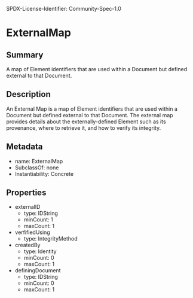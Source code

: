 SPDX-License-Identifier: Community-Spec-1.0

# ExternalMap

## Summary

A map of Element identifiers that are used within a Document but defined external to that Document.

## Description

An External Map is a map of Element identifiers that are used within a Document
but defined external to that Document.
The external map provides details about the externally-defined Element
such as its provenance, where to retrieve it, and how to verify its integrity.


## Metadata

- name: ExternalMap
- SubclassOf: none
- Instantiability: Concrete


## Properties

- externalID
  - type: IDString
  - minCount: 1
  - maxCount: 1
- verfifiedUsing
  - type: IntegrityMethod
- createdBy
  - type: Identity
  - minCount: 0
  - maxCount: 1
- definingDocument
  - type: IDString
  - minCount: 0
  - maxCount: 1

